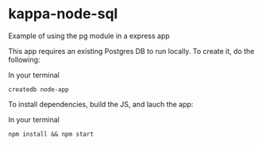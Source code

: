 # kappa-node-sql
Example of using the pg module in a express app

This app requires an existing Postgres DB to run locally. To create it, do the following: 

In your terminal
```
createdb node-app
```

To install dependencies, build the JS, and lauch the app: 

In your terminal
```
npm install && npm start
```
